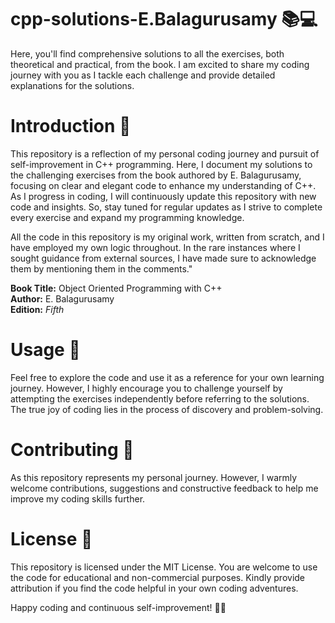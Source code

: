 # cpp-solutions-E.Balagurusamy 📚💻
Here, you'll find comprehensive solutions to all the exercises, both theoretical and practical, from the book. I am excited to share my coding journey with you as I tackle each challenge and provide detailed explanations for the solutions.

# Introduction 📝
This repository is a reflection of my personal coding journey and pursuit of self-improvement in C++ programming. Here, I document my solutions to the challenging exercises from the book authored by E. Balagurusamy, focusing on clear and elegant code to enhance my understanding of C++.
As I progress in coding, I will continuously update this repository with new code and insights. So, stay tuned for regular updates as I strive to complete every exercise and expand my programming knowledge.

All the code in this repository is my original work, written from scratch, and I have employed my own logic throughout. In the rare instances where I sought guidance from external sources, I have made sure to acknowledge them by mentioning them in the comments."

**Book Title:** Object Oriented Programming with C++                                            
**Author:** E. Balagurusamy                                                                    
**Edition:** _Fifth_

# Usage 🚀
Feel free to explore the code and use it as a reference for your own learning journey. However, I highly encourage you to challenge yourself by attempting the exercises independently before referring to the solutions. The true joy of coding lies in the process of discovery and problem-solving.

# Contributing 🤝
As this repository represents my personal journey. However, I warmly welcome contributions, suggestions and constructive feedback to help me improve my coding skills further.

# License 📜
This repository is licensed under the MIT License. You are welcome to use the code for educational and non-commercial purposes. Kindly provide attribution if you find the code helpful in your own coding adventures.

Happy coding and continuous self-improvement! 🚀🌟
